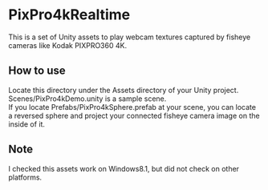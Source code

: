 # PixPro4kRealtime
This is a set of Unity assets to play webcam textures captured by fisheye cameras like Kodak PIXPRO360 4K. 

## How to use
Locate this directory under the Assets directory of your Unity project.   
Scenes/PixPro4kDemo.unity is a sample scene.   
If you locate Prefabs/PixPro4kSphere.prefab at your scene, you can locate a reversed sphere and project your connected fisheye camera image on the inside of it. 

## Note
I checked this assets work on Windows8.1, but did not check on other platforms. 
